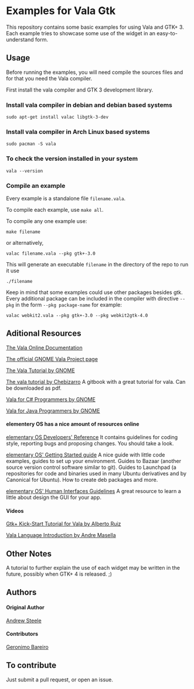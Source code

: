 # Examples for Vala Gtk

This repository contains some basic examples for using Vala and GTK+ 3.
Each example tries to showcase some use of the widget in an easy-to-understand form.

## Usage

Before running the examples, you will need compile the sources files and for that
you need the Vala compiler.

First install the vala compiler and GTK 3 development library.

### Install vala compiler in debian and debian based systems

```
sudo apt-get install valac libgtk-3-dev
```

### Install vala compiler in Arch Linux based systems

```
sudo pacman -S vala
```

### To check the version installed in your system

```
vala --version
```

### Compile an example

Every example is a standalone file `filename.vala`.

To compile each example, use `make all`.

To compile any one example use:

```
make filename
```

or alternatively,

```
valac filename.vala --pkg gtk+-3.0
```

This will generate an executable `filename` in the directory of the repo to run it use

```
./filename
```

Keep in mind that some examples could use other packages besides gtk. Every additional
package can be included in the compiler with directive `--pkg` in the form
`--pkg package-name` for example:

```
valac webkit2.vala --pkg gtk+-3.0 --pkg webkit2gtk-4.0
```

## Aditional Resources
[The Vala Online Documentation](https://valadoc.org)

[The official GNOME Vala Project page](https://wiki.gnome.org/Projects/Vala)

[The Vala Tutorial by GNOME](https://wiki.gnome.org/Projects/Vala/Tutorial)

[The vala tutorial by Chebizarro](https://www.gitbook.com/book/chebizarro/the-vala-tutorial/details)
A gitbook with a great tutorial for vala. Can be downloaded as pdf.

[Vala for C# Programmers by GNOME](https://wiki.gnome.org/Projects/Vala/ValaForCSharpProgrammers)

[Vala for Java Programmers by GNOME](https://wiki.gnome.org/Projects/Vala/ValaForJavaProgrammers)

#### elementery OS has a nice amount of resources online

[elementary OS Developers' Reference](https://elementary.io/docs/code/reference)
It contains guidelines for coding style, reporting bugs and proposing changes. You should take a look.

[elementary OS' Getting Started guide](https://elementary.io/docs/code/getting-started)
A nice guide with little code examples, guides to set up your environment. Guides
to Bazaar (another source version control software similar to git). Guides to
Launchpad (a repositories for code and binaries used in many Ubuntu derivatives
and by Canonical for Ubuntu). How to create deb packages and more.

[elementary OS' Human Interfaces Guidelines](https://elementary.io/docs/human-interface-guidelines)
A great resource to learn a little about design the GUI for your app.

#### Videos

[Gtk+ Kick-Start Tutorial for Vala by Alberto Ruiz](https://vimeo.com/9617309)

[Vala Language Introduction by Andre Masella](https://www.youtube.com/watch?v=Eqa38B0GV6U)

## Other Notes
A tutorial to further explain the use of each widget may be written in the future, possibly when GTK+ 4 is released. ;)

## Authors
#### Original Author

[Andrew Steele](https://github.com/steeleyuk)

#### Contributors

[Geronimo Bareiro](https://github.com/gerito1)

## To contribute

Just submit a pull request, or open an issue.
